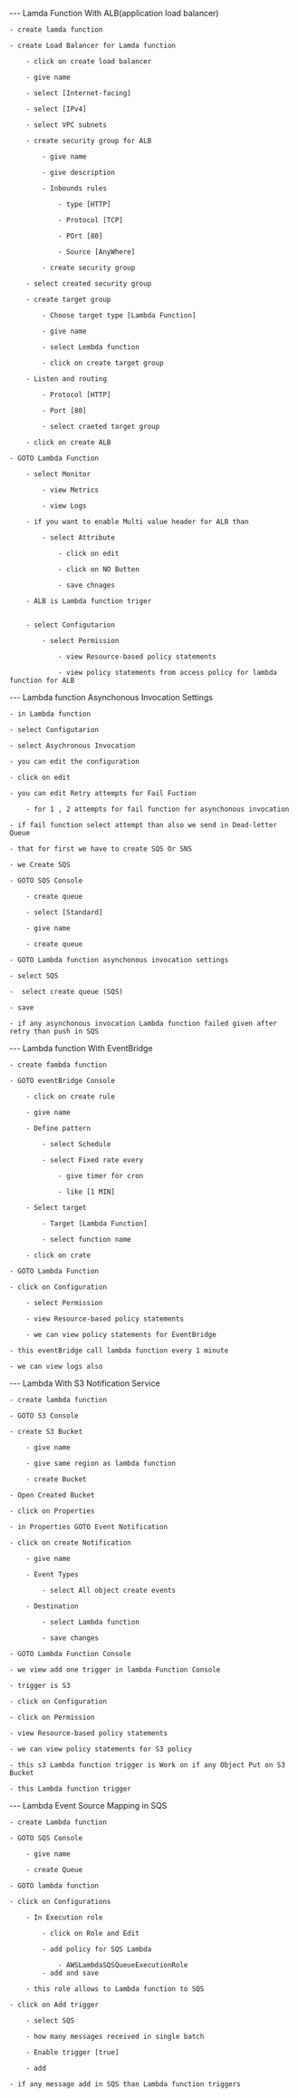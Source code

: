 --- Lamda Function With ALB(application load balancer)

    - create lamda function

    - create Load Balancer for Lamda function

        - click on create load balancer

        - give name

        - select [Internet-facing]

        - select [IPv4]

        - select VPC subnets

        - create security group for ALB

            - give name

            - give description

            - Inbounds rules

                - type [HTTP]

                - Protocol [TCP]

                - POrt [80]

                - Source [AnyWhere]

            - create security group 

        - select created security group

        - create target group

            - Choose target type [Lambda Function]

            - give name

            - select Lembda function

            - click on create target group

        - Listen and routing 

            - Protocol [HTTP]

            - Port [80]

            - select craeted target group

        - click on create ALB

    - GOTO Lambda Function

        - select Monitor 

            - view Metrics

            - view Logs 
        
        - if you want to enable Multi value header for ALB than

            - select Attribute

                - click on edit

                - click on NO Butten

                - save chnages

        - ALB is Lambda function triger


        - select Configutarion

            - select Permission

                - view Resource-based policy statements

                - view policy statements from access policy for lambda function for ALB



--- Lambda function Asynchonous Invocation Settings


    - in Lambda function

    - select Configutarion

    - select Asychronous Invocation

    - you can edit the configuration

    - click on edit

    - you can edit Retry attempts for Fail Fuction

        - for 1 , 2 attempts for fail function for asynchonous invocation

    - if fail function select attempt than also we send in Dead-letter Queue

    - that for first we have to create SQS Or SNS

    - we Create SQS

    - GOTO SQS Console

        - create queue

        - select [Standard]

        - give name

        - create queue

    - GOTO Lambda function asynchonous invocation settings

    - select SQS

    -  select create queue (SQS)

    - save 

    - if any asynchonous invocation Lambda function failed given after retry than push in SQS



--- Lambda function With EventBridge

    - create fambda function

    - GOTO eventBridge Console

        - click on create rule

        - give name

        - Define pattern

            - select Schedule

            - select Fixed rate every 

                - give timer for cron

                - like [1 MIN]

        - Select target 

            - Target [Lambda Function]

            - select function name

        - click on crate

    - GOTO Lambda Function

    - click on Configuration

        - select Permission

        - view Resource-based policy statements

        - we can view policy statements for EventBridge

    - this eventBridge call lambda function every 1 minute 

    - we can view logs also



--- Lambda With S3 Notification Service

    - create lambda function

    - GOTO S3 Console

    - create S3 Bucket

        - give name

        - give same region as lambda function

        - create Bucket

    - Open Created Bucket

    - click on Properties

    - in Properties GOTO Event Notification

    - click on create Notification

        - give name

        - Event Types

            - select All object create events

        - Destination

            - select Lambda function

            - save changes

    - GOTO Lambda Function Console

    - we view add one trigger in lambda Function Console

    - trigger is S3

    - click on Configuration

    - click on Permission

    - view Resource-based policy statements

    - we can view policy statements for S3 policy

    - this s3 Lambda function trigger is Work on if any Object Put on S3 Bucket

    - this Lambda function trigger 


--- Lambda Event Source Mapping in SQS

    - create Lambda function

    - GOTO SQS Console

        - give name

        - create Queue

    - GOTO lambda function 

    - click on Configurations

        - In Execution role

            - click on Role and Edit

            - add policy for SQS Lambda

                - AWSLambdaSQSQueueExecutionRole
            - add and save

        - this role allows to Lambda function to SQS

    - click on Add trigger

        - select SQS

        - how many messages received in single batch

        - Enable trigger [true]

        - add

    - if any message add in SQS than Lambda function triggers








        
